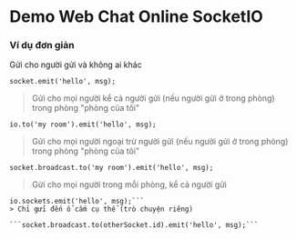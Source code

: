 # Demo Web Chat Online SocketIO

### Ví dụ đơn giản

Gửi cho người gửi và không ai khác

```socket.emit('hello', msg);```
> Gửi cho mọi người kể cả người gửi (nếu người gửi ở trong phòng) trong phòng "phòng của tôi"

```io.to('my room').emit('hello', msg);```
> Gửi cho mọi người ngoại trừ người gửi (nếu người gửi ở trong phòng) trong phòng "phòng của tôi"

```socket.broadcast.to('my room').emit('hello', msg);```
> Gửi cho mọi người trong mỗi phòng, kể cả người gửi

```io.emit('hello', msg); // short version
io.sockets.emit('hello', msg);```
> Chỉ gửi đến ổ cắm cụ thể (trò chuyện riêng)

```socket.broadcast.to(otherSocket.id).emit('hello', msg);```
